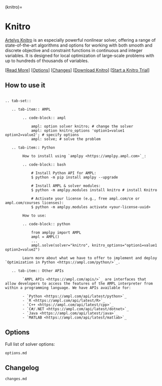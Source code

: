 (knitro)=

# Knitro

[Artelys Knitro](https://www.artelys.com/solvers/knitro/) is an especially powerful nonlinear solver, offering a range of state-of-the-art algorithms and options for working with both smooth and discrete objective and constraint functions in continuous and integer variables. It is designed for local optimization of large-scale problems with up to hundreds of thousands of variables.

[[Read More](https://ampl.com/products/solvers/solvers-we-sell/knitro/)]
[[Options](options.md)]
[[Changes](changes.md)]
[[Download Knitro](https://portal.ampl.com/user/ampl/download/knitro)]
[[Start a Knitro Trial](https://portal.ampl.com/user/ampl/request/amplce/trial?solver=knitro)]

## How to use it

```{eval-rst}

.. tab-set::

   .. tab-item:: AMPL

        .. code-block:: ampl

            ampl: option solver knitro; # change the solver
            ampl: option knitro_options 'option1=value1 option2=value2'; # specify options
            ampl: solve; # solve the problem

   .. tab-item:: Python
   
        How to install using `amplpy <https://amplpy.ampl.com>`_:

        .. code-block:: bash

            # Install Python API for AMPL:
            $ python -m pip install amplpy --upgrade

            # Install AMPL & solver modules:
            $ python -m amplpy.modules install knitro # install Knitro

            # Activate your license (e.g., free ampl.com/ce or ampl.com/courses licenses):
            $ python -m amplpy.modules activate <your-license-uuid>

        How to use:

        .. code-block:: python

            from amplpy import AMPL
            ampl = AMPL()
            ...
            ampl.solve(solver="knitro", knitro_options="option1=value1 option2=value2")

        Learn more about what we have to offer to implement and deploy `Optimization in Python <https://ampl.com/python/>`_.

   .. tab-item:: Other APIs

        `AMPL APIs <https://ampl.com/apis/>`_ are interfaces that allow developers to access the features of the AMPL interpreter from within a programming language. We have APIs available for:

        - `Python <https://ampl.com/api/latest/python>`_
        - `R <https://ampl.com/api/latest/R>`_
        - `C++ <https://ampl.com/api/latest/cpp>`_
        - `C#/.NET <https://ampl.com/api/latest/dotnet>`_
        - `Java <https://ampl.com/api/latest/java>`_
        - `MATLAB <https://ampl.com/api/latest/matlab>`_
```

## Options

Full list of solver options:
```{toctree}
options.md
```

## Changelog

```{toctree}
changes.md
```
